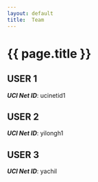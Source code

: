 ```yaml
---
layout: default
title:  Team
---
```


# {{ page.title }}


## USER 1
***UCI Net ID***: ucinetid1

## USER 2
***UCI Net ID***: yilongh1

## USER 3
***UCI Net ID***: yachil

